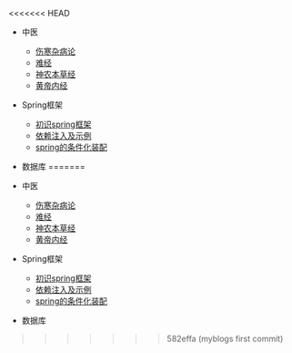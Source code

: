 <<<<<<< HEAD
- 中医

  - [伤寒杂病论](desgin-pattern/Java面试必备：手写单例模式.md)
  - [难经](desgin-pattern/工厂模式超详解（代码示例）.md)
  - [神农本草经](desgin-pattern/设计模式之原型模式.md)
  - [黄帝内经](desgin-pattern/设计模式之代理模式.md)

- Spring框架

  - [初识spring框架](spring/【10分钟学Spring】：（一）初识Spring框架.md)
  - [依赖注入及示例](spring/【10分钟学Spring】：（二）一文搞懂spring依赖注入（DI）.md)
  - [spring的条件化装配](spring/【10分钟学Spring】：（三）你了解spring的高级装配吗_条件化装配bean.md)

- 数据库
=======
- 中医

  - [伤寒杂病论](desgin-pattern/Java面试必备：手写单例模式.md)
  - [难经](desgin-pattern/工厂模式超详解（代码示例）.md)
  - [神农本草经](desgin-pattern/设计模式之原型模式.md)
  - [黄帝内经](desgin-pattern/设计模式之代理模式.md)

- Spring框架

  - [初识spring框架](spring/【10分钟学Spring】：（一）初识Spring框架.md)
  - [依赖注入及示例](spring/【10分钟学Spring】：（二）一文搞懂spring依赖注入（DI）.md)
  - [spring的条件化装配](spring/【10分钟学Spring】：（三）你了解spring的高级装配吗_条件化装配bean.md)

- 数据库
>>>>>>> 582effa (myblogs first commit)
